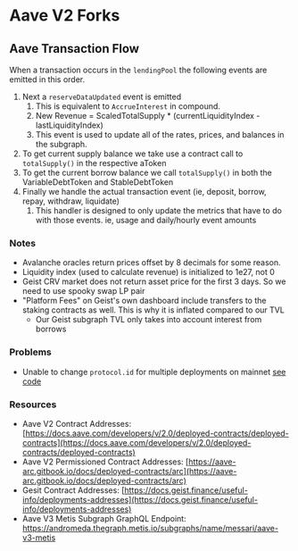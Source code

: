 # Aave V2 Forks

## Aave Transaction Flow

When a transaction occurs in the `lendingPool` the following events are emitted in this order.

1. Next a `reserveDataUpdated` event is emitted
   1. This is equivalent to `AccrueInterest` in compound.
   2. New Revenue = ScaledTotalSupply \* (currentLiquidityIndex - lastLiquidityIndex)
   3. This event is used to update all of the rates, prices, and balances in the subgraph.
2. To get current supply balance we take use a contract call to `totalSupply()` in the respective aToken
3. To get the current borrow balance we call `totalSupply()` in both the VariableDebtToken and StableDebtToken
4. Finally we handle the actual transaction event (ie, deposit, borrow, repay, withdraw, liquidate)
   1. This handler is designed to only update the metrics that have to do with those events. ie, usage and daily/hourly event amounts

### Notes

- Avalanche oracles return prices offset by 8 decimals for some reason.
- Liquidity index (used to calculate revenue) is initialized to 1e27, not 0
- Geist CRV market does not return asset price for the first 3 days. So we need to use spooky swap LP pair
- "Platform Fees" on Geist's own dashboard include transfers to the staking contracts as well. This is why it is inflated compared to our TVL
  - Our Geist subgraph TVL only takes into account interest from borrows

### Problems

- Unable to change `protocol.id` for multiple deployments on mainnet [see code](./protocols/aave-v2/src/constants.ts)

### Resources

- Aave V2 Contract Addresses: [https://docs.aave.com/developers/v/2.0/deployed-contracts/deployed-contracts](https://docs.aave.com/developers/v/2.0/deployed-contracts/deployed-contracts)
- Aave V2 Permissioned Contract Addresses: [https://aave-arc.gitbook.io/docs/deployed-contracts/arc](https://aave-arc.gitbook.io/docs/deployed-contracts/arc)
- Gesit Contract Addresses: [https://docs.geist.finance/useful-info/deployments-addresses](https://docs.geist.finance/useful-info/deployments-addresses)
- Aave V3 Metis Subgraph GraphQL Endpoint: https://andromeda.thegraph.metis.io/subgraphs/name/messari/aave-v3-metis
